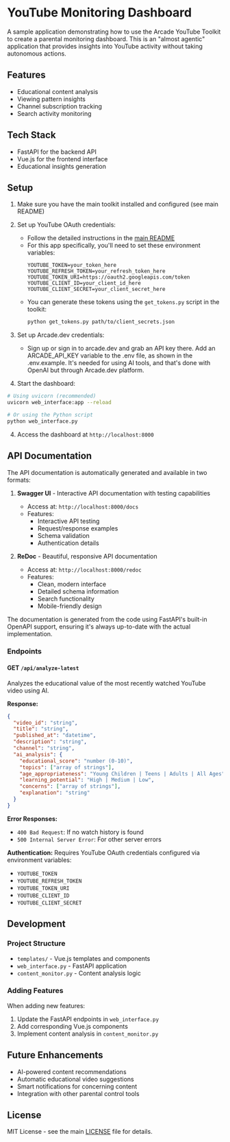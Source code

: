 # YouTube Monitoring Dashboard

A sample application demonstrating how to use the Arcade YouTube Toolkit to create a parental monitoring dashboard. This is an "almost agentic" application that provides insights into YouTube activity without taking autonomous actions.

## Features

- Educational content analysis
- Viewing pattern insights
- Channel subscription tracking
- Search activity monitoring

## Tech Stack

- FastAPI for the backend API
- Vue.js for the frontend interface
- Educational insights generation

## Setup

1. Make sure you have the main toolkit installed and configured (see main README)

2. Set up YouTube OAuth credentials:
   - Follow the detailed instructions in the [main README](../README.md#setting-up-your-environment-variables-)
   - For this app specifically, you'll need to set these environment variables:
     ```env
     YOUTUBE_TOKEN=your_token_here
     YOUTUBE_REFRESH_TOKEN=your_refresh_token_here
     YOUTUBE_TOKEN_URI=https://oauth2.googleapis.com/token
     YOUTUBE_CLIENT_ID=your_client_id_here
     YOUTUBE_CLIENT_SECRET=your_client_secret_here
     ```
   - You can generate these tokens using the `get_tokens.py` script in the toolkit:
     ```bash
     python get_tokens.py path/to/client_secrets.json
     ```

3. Set up Arcade.dev credentials:
   - Sign up or sign in to arcade.dev and grab an API key there. Add an ARCADE_API_KEY variable to the .env file, as shown in the .env.example. It's needed for using AI tools, and that's done with OpenAI but through Arcade.dev platform.

3. Start the dashboard:
```bash
# Using uvicorn (recommended)
uvicorn web_interface:app --reload

# Or using the Python script
python web_interface.py
```

4. Access the dashboard at `http://localhost:8000`

## API Documentation

The API documentation is automatically generated and available in two formats:

1. **Swagger UI** - Interactive API documentation with testing capabilities
   - Access at: `http://localhost:8000/docs`
   - Features:
     - Interactive API testing
     - Request/response examples
     - Schema validation
     - Authentication details

2. **ReDoc** - Beautiful, responsive API documentation
   - Access at: `http://localhost:8000/redoc`
   - Features:
     - Clean, modern interface
     - Detailed schema information
     - Search functionality
     - Mobile-friendly design

The documentation is generated from the code using FastAPI's built-in OpenAPI support, ensuring it's always up-to-date with the actual implementation.

### Endpoints

#### GET `/api/analyze-latest`
Analyzes the educational value of the most recently watched YouTube video using AI.

**Response:**
```json
{
  "video_id": "string",
  "title": "string",
  "published_at": "datetime",
  "description": "string",
  "channel": "string",
  "ai_analysis": {
    "educational_score": "number (0-10)",
    "topics": ["array of strings"],
    "age_appropriateness": "Young Children | Teens | Adults | All Ages",
    "learning_potential": "High | Medium | Low",
    "concerns": ["array of strings"],
    "explanation": "string"
  }
}
```

**Error Responses:**
- `400 Bad Request`: If no watch history is found
- `500 Internal Server Error`: For other server errors

**Authentication:**
Requires YouTube OAuth credentials configured via environment variables:
- `YOUTUBE_TOKEN`
- `YOUTUBE_REFRESH_TOKEN`
- `YOUTUBE_TOKEN_URI`
- `YOUTUBE_CLIENT_ID`
- `YOUTUBE_CLIENT_SECRET`

## Development

### Project Structure

- `templates/` - Vue.js templates and components
- `web_interface.py` - FastAPI application
- `content_monitor.py` - Content analysis logic

### Adding Features

When adding new features:
1. Update the FastAPI endpoints in `web_interface.py`
2. Add corresponding Vue.js components
3. Implement content analysis in `content_monitor.py`

## Future Enhancements

- AI-powered content recommendations
- Automatic educational video suggestions
- Smart notifications for concerning content
- Integration with other parental control tools

## License

MIT License - see the main [LICENSE](../LICENSE) file for details.
